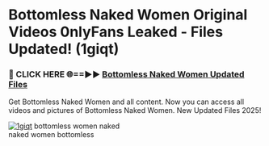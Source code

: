 # Bottomless Naked Women Original Videos 0nlyFans Leaked - Files Updated! (1giqt)

<h3>🔴 CLICK HERE 🌐==►► <a href="https://tinyurl.com/yckcrads" rel="nofollow">Bottomless Naked Women Updated Files</a></h3>

Get Bottomless Naked Women and all content. Now you can access all videos and pictures of Bottomless Naked Women. New Updated Files 2025!

[![1giqt](https://i.imgur.com/hpKpOFt.gif)](https://tinyurl.com/yckcrads)
bottomless women naked<br>
naked women bottomless